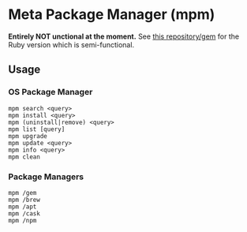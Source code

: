 # Meta Package Manager (mpm)

**Entirely NOT unctional at the moment.** See [this repository/gem](https://github.com/eriknomitch/mpm) for the Ruby version which is semi-functional.

## Usage

### OS Package Manager

```
mpm search <query>
mpm install <query>
mpm (uninstall|remove) <query>
mpm list [query]
mpm upgrade
mpm update <query>
mpm info <query>
mpm clean
```

### Package Managers

```
mpm /gem
mpm /brew
mpm /apt
mpm /cask
mpm /npm
```

